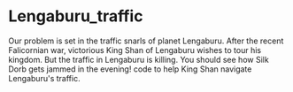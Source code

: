 # Lengaburu_traffic
Our problem is set in the traffic snarls of planet Lengaburu. After the recent Falicornian war, victorious King Shan of Lengaburu wishes to tour his kingdom. But the traffic in Lengaburu is killing. You should see how Silk Dorb gets jammed in the evening! code to help King Shan navigate Lengaburu's traffic.
